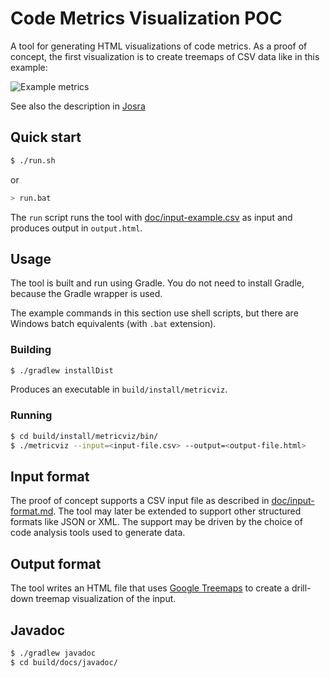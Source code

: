# Code Metrics Visualization POC

A tool for generating HTML visualizations of code metrics. As a proof of concept, the
first visualization is to create treemaps of CSV data like in this example:

![Example metrics](http://www.josra.org/images/metrics.png)

See also the description in [Josra](http://www.josra.org/sow/codeviz.html)


## Quick start

```sh
$ ./run.sh
```

or

```sh
> run.bat
```

The `run` script runs the tool with [doc/input-example.csv](doc/input-example.csv) as
input and produces output in `output.html`.


## Usage

The tool is built and run using Gradle. You do not need to install Gradle, because the
Gradle wrapper is used.

The example commands in this section use shell scripts, but there are Windows batch
equivalents (with `.bat` extension).

### Building

```sh
$ ./gradlew installDist
```

Produces an executable in `build/install/metricviz`.

### Running

```sh
$ cd build/install/metricviz/bin/
$ ./metricviz --input=<input-file.csv> --output=<output-file.html>
```


## Input format

The proof of concept supports a CSV input file as described in
[doc/input-format.md](doc/input-format.md). The tool may later be extended to support
other structured formats like JSON or XML. The support may be driven by the choice of
code analysis tools used to generate data.


## Output format

The tool writes an HTML file that uses
[Google Treemaps](https://developers.google.com/chart/interactive/docs/gallery/treemap#overview)
to create a drill-down treemap visualization of the input.


## Javadoc

```sh
$ ./gradlew javadoc
$ cd build/docs/javadoc/
```
